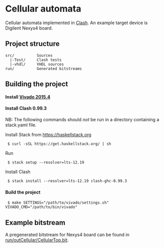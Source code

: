 # Cellular automata

Cellular automata implemented in [Clash](http://www.clash-lang.org).
An example target device is Digilent Nexys4 board.

## Project structure

    src/          Sources
      |-Test/     Clash tests
      |-vhdl/     VHDL sources
    run/          Generated bitstreams

## Building the project

#### Install [Vivado 2015.4](https://www.xilinx.com/support/download.html)
#### Install Clash 0.99.3

NB: The following commands should *not* be run in a directory containing a stack.yaml file.

Install Stack from https://haskellstack.org

     $ curl -sSL https://get.haskellstack.org/ | sh

Run

     $ stack setup --resolver=lts-12.19

Install Clash

     $ stack install --resolver=lts-12.19 clash-ghc-0.99.3

#### Build the project

     $ make SETTINGS="/path/to/vivado/settings.sh" VIVADO_CMD="/path/to/bin/vivado"

## Example bitstream

A pregenerated bitstream for Nexys4 board can be found in [run/outCellular/CellularTop.bit](run/outCellular/CellularTop.bit).
